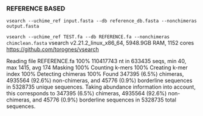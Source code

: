 ### REFERENCE BASED

`vsearch --uchime_ref input.fasta --db reference_db.fasta --nonchimeras output.fasta`


`vsearch --uchime_ref TEST.fa --db REFERENCE.fa --nonchimeras chimclean.fasta`
vsearch v2.21.2_linux_x86_64, 5948.9GB RAM, 1152 cores
https://github.com/torognes/vsearch

Reading file REFERENCE.fa 100%
110417743 nt in 633435 seqs, min 40, max 1415, avg 174
Masking 100%
Counting k-mers 100%
Creating k-mer index 100%
Detecting chimeras 100%
Found 347395 (6.5%) chimeras, 4935564 (92.6%) non-chimeras,
and 45776 (0.9%) borderline sequences in 5328735 unique sequences.
Taking abundance information into account, this corresponds to
347395 (6.5%) chimeras, 4935564 (92.6%) non-chimeras,
and 45776 (0.9%) borderline sequences in 5328735 total sequences.

